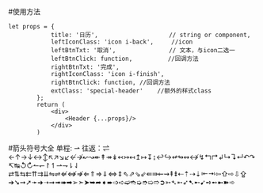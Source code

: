 #使用方法   
```
let props = {
            title: '日历',                    // string or component,
            leftIconClass: 'icon i-back',     //icon
            leftBtnTxt: '取消',               // 文本，与icon二选一
            leftBtnClick: function,          //回调方法
            rightBtnTxt: '完成',              
            rightIconClass: 'icon i-finish',
            rightBtnClick: function, //回调方法
            extClass: 'special-header'    //额外的样式class
        };
        return (
            <div>
                <Header {...props}/>
            </div>
        )
```
#箭头符号大全
单程: ⇀
往返：⇌
←↑→↓↔↕↖↗↘↙↚↛↜↝↞↟↠↡↢↣↤↥↦↧↨↩↪↫↬↭↮↯↰↱↲↳↴↵↶↷↸↹↺↻↼↽↾↿⇀⇁⇂⇃
⇄⇅⇆⇇⇈⇉⇊⇋⇌⇍⇎⇏⇐⇑⇒⇓⇔⇕⇖⇗⇘⇙⇚⇛⇜⇝⇞⇟⇠⇡⇢⇣⇤⇥⇦⇧⇨⇩⇪
➔➘➙➚➛➜➝➞➟➠➡➢➣➤➥➦➧➨➩➪➫➬➭➮➯➱➲➳➴➵➶➷➸➹➺➻➼➽➾